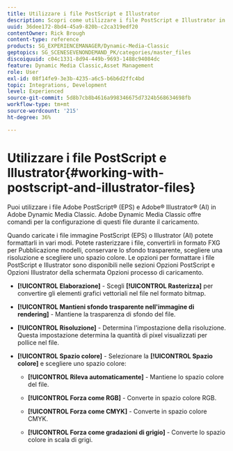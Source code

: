 ```yaml
---
title: Utilizzare i file PostScript e Illustrator
description: Scopri come utilizzare i file PostScript e Illustrator in Adobe Dynamic Media Classic.
uuid: 36dee172-8bd4-45a9-820b-c2ca319edf20
contentOwner: Rick Brough
content-type: reference
products: SG_EXPERIENCEMANAGER/Dynamic-Media-Classic
geptopics: SG_SCENESEVENONDEMAND_PK/categories/master_files
discoiquuid: c04c1331-8d94-449b-9693-1488c94084dc
feature: Dynamic Media Classic,Asset Management
role: User
exl-id: 08f14fe9-3e3b-4235-a6c5-b6b6d2ffc4bd
topic: Integrations, Development
level: Experienced
source-git-commit: 5d8b7cb8b4616a998346675d7324b568634698fb
workflow-type: tm+mt
source-wordcount: '215'
ht-degree: 36%

---
```


# Utilizzare i file PostScript e Illustrator{#working-with-postscript-and-illustrator-files}

Puoi utilizzare i file Adobe PostScript® (EPS) e Adobe® Illustrator® (AI) in Adobe Dynamic Media Classic. Adobe Dynamic Media Classic offre comandi per la configurazione di questi file durante il caricamento.

Quando caricate i file immagine PostScript (EPS) o Illustrator (AI) potete formattarli in vari modi. Potete rasterizzare i file, convertirli in formato FXG per Pubblicazione modelli, conservare lo sfondo trasparente, scegliere una risoluzione e scegliere uno spazio colore. Le opzioni per formattare i file PostScript e Illustrator sono disponibili nelle sezioni Opzioni PostScript e Opzioni Illustrator della schermata Opzioni processo di caricamento.

* **[!UICONTROL Elaborazione]** - Scegli **[!UICONTROL Rasterizza]** per convertire gli elementi grafici vettoriali nel file nel formato bitmap.

* **[!UICONTROL Mantieni sfondo trasparente nell&#39;immagine di rendering]** - Mantiene la trasparenza di sfondo del file.

* **[!UICONTROL Risoluzione]** - Determina l&#39;impostazione della risoluzione. Questa impostazione determina la quantità di pixel visualizzati per pollice nel file.

* **[!UICONTROL Spazio colore]** - Selezionare la **[!UICONTROL Spazio colore]** e scegliere uno spazio colore:

   * **[!UICONTROL Rileva automaticamente]** - Mantiene lo spazio colore del file.

   * **[!UICONTROL Forza come RGB]** - Converte in spazio colore RGB.

   * **[!UICONTROL Forza come CMYK]** - Converte in spazio colore CMYK.

   * **[!UICONTROL Forza come gradazioni di grigio]** - Converte lo spazio colore in scala di grigi.
